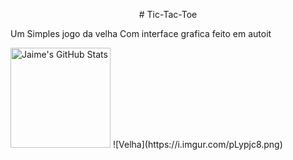 <p align="center">
# Tic-Tac-Toe

Um Simples jogo da velha Com interface grafica feito
em autoit



 <img alt="Jaime's GitHub Stats" height="160em"  src="https://i.imgur.com/pLypjc8.png">
![Velha](https://i.imgur.com/pLypjc8.png)
</p>
